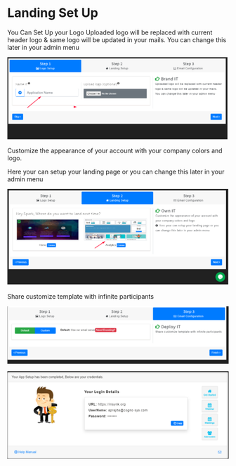 # Landing Set Up

You Can Set Up your Logo Uploaded logo will be replaced with current header logo & same logo will be updated in your mails. You can change this later in your admin menu

![](../.gitbook/assets/image%20%28541%29.png)

Customize the appearance of your account with your company colors and logo.

 Here your can setup your landing page or you can change this later in your admin menu

![](../.gitbook/assets/image%20%28544%29.png)

Share customize template with infinite participants

![](../.gitbook/assets/image%20%28540%29.png)

![](../.gitbook/assets/image%20%28283%29.png)

